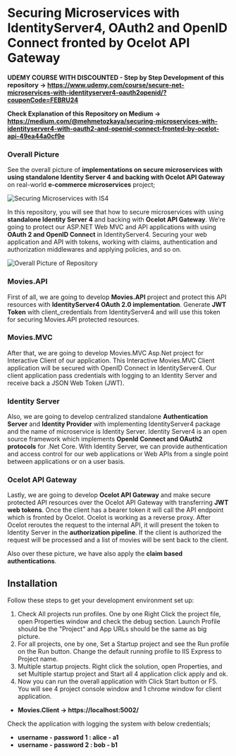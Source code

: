 # Securing Microservices with IdentityServer4, OAuth2 and OpenID Connect fronted by Ocelot API Gateway

**UDEMY COURSE WITH DISCOUNTED - Step by Step Development of this repository -> https://www.udemy.com/course/secure-net-microservices-with-identityserver4-oauth2openid/?couponCode=FEBRU24**

**Check Explanation of this Repository on Medium -> https://medium.com/@mehmetozkaya/securing-microservices-with-identityserver4-with-oauth2-and-openid-connect-fronted-by-ocelot-api-49ea44a0cf9e**

### Overall Picture
See the overall picture of **implementations on secure microservices with using standalone Identity Server 4 and backing with Ocelot API Gateway** on real-world **e-commerce microservices** project;

![Securing Microservices with IS4](https://user-images.githubusercontent.com/1147445/97865031-9a4c9f00-1d1a-11eb-8dee-80fc600decfa.png)

In this repository, you will see that how to secure microservices with using **standalone Identity Server 4** and backing with **Ocelot API Gateway**. We’re going to protect our ASP.NET Web MVC and API applications with using **OAuth 2 and OpenID Connect** in IdentityServer4. Securing your web application and API with tokens, working with claims, authentication and authorization middlewares and applying policies, and so on.

![Overall Picture of Repository](https://user-images.githubusercontent.com/1147445/97865027-991b7200-1d1a-11eb-927e-3f5580a7f5b5.png)

### Movies.API
First of all, we are going to develop **Movies.API** project and protect this API resources with **IdentityServer4 OAuth 2.0 implementation**. Generate **JWT Token** with client_credentials from IdentityServer4 and will use this token for securing Movies.API protected resources.

### Movies.MVC
After that, we are going to develop Movies.MVC Asp.Net project for Interactive Client of our application. This Interactive Movies.MVC Client application will be secured with OpenID Connect in IdentityServer4. Our client application pass credentials with logging to an Identity Server and receive back a JSON Web Token (JWT).

### Identity Server
Also, we are going to develop centralized standalone **Authentication Server** and **Identity Provider** with implementing IdentityServer4 package and the name of microservice is Identity Server.
Identity Server4 is an open source framework which implements **OpenId Connect and OAuth2 protocols** for .Net Core.
With Identity Server, we can provide authentication and access control for our web applications or Web APIs from a single point between applications or on a user basis.

### Ocelot API Gateway
Lastly, we are going to develop **Ocelot API Gateway** and make secure protected API resources over the Ocelot API Gateway with transferring **JWT web tokens**.
Once the client has a bearer token it will call the API endpoint which is fronted by Ocelot. Ocelot is working as a reverse proxy.
After Ocelot reroutes the request to the internal API, it will present the token to Identity Server in the **authorization pipeline**. If the client is authorized the request will be processed and a list of movies will be sent back to the client.

Also over these picture, we have also apply the **claim based authentications**.

## Installation
Follow these steps to get your development environment set up:
1. Check All projects run profiles. One by one Right Click the project file, open Properties window and check the debug section. Launch Profile should be the "Project" and App URLs should be the same as big picture.
2. For all projects, one by one, Set a Startup project and see the Run profile on the Run button. Change the default running profile to IIS Express to Project name.
3. Multiple startup projects. Right click the solution, open Properties, and set Multiple startup project and Start all 4 application click apply and ok.
4. Now you can run the overall application with Click Start button or F5.
You will see 4 project console window and 1 chrome window for client application.

* **Movies.Client -> https://localhost:5002/**

Check the application with logging the system with below credentials;

* **username - password 1 : alice - a1**
* **username - password 2 : bob - b1**


